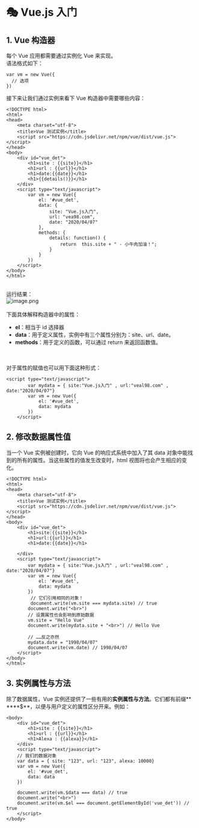 # 🎭 Vue.js 入门

## 1. Vue 构造器
每个 Vue 应用都需要通过实例化 Vue 来实现。<br />语法格式如下：<br />

```vue
var vm = new Vue({
  // 选项
})
```



接下来让我们通过实例来看下 Vue 构造器中需要哪些内容：<br />

```vue
<!DOCTYPE html>
<html>
<head>
	<meta charset="utf-8">
	<title>Vue 测试实例</title>
	<script src="https://cdn.jsdelivr.net/npm/vue/dist/vue.js"></script>
</head>
<body>
	<div id="vue_det">
		<h1>site : {{site}}</h1>
		<h1>url : {{url}}</h1>
		<h1>date:{{date}}</h1>
		<h1>{{details()}}</h1>
	</div>
	<script type="text/javascript">
		var vm = new Vue({
			el: '#vue_det',
			data: {
				site: "Vue.js入门",
				url: "vea98.com",
				date: "2020/04/07"
			},
			methods: {
				details: function() {
					return  this.site + " - 小牛肉加油！";
				}
			}
		})
	</script>
</body>
</html>
```

<br />运行结果：<br />![image.png](https://cdn.nlark.com/yuque/0/2020/png/1237282/1586245776442-46b9de4b-21b1-4372-a0d0-7a3636533a92.png#align=left&display=inline&height=198&name=image.png&originHeight=395&originWidth=851&size=26549&status=done&style=none&width=425.5)<br />
<br />下面具体解释构造器中的属性：

- **el**：相当于 id 选择器
- **data**：用于定义属性，实例中有三个属性分别为：site、url、date。
- **methods**：用于定义的函数，可以通过 return 来返回函数值。

<br />
<br />对于属性的赋值也可以用下面这种形式：<br />

```vue
<script type="text/javascript">
		var mydata = { site:"Vue.js入门" , url:"veal98.com" , date:"2020/04/07"}
		var vm = new Vue({
			el: '#vue_det',
			data: mydata
		})
	</script>
```



<a name="ZNlg6"></a>
## 2. 修改数据属性值
当一个 Vue 实例被创建时，它向 Vue 的响应式系统中加入了其 data 对象中能找到的所有的属性。当这些属性的值发生改变时，html 视图将也会产生相应的变化。<br />

```vue
<!DOCTYPE html>
<html>
<head>
	<meta charset="utf-8">
	<title>Vue 测试实例</title>
	<script src="https://cdn.jsdelivr.net/npm/vue/dist/vue.js"></script>
</head>
<body>
	<div id="vue_det">
		<h1>site:{{site}}</h1>
		<h1>url:{{url}}</h1>
		<h1>date:{{date}}</h1>
		
	</div>
	<script type="text/javascript">
		var mydata = { site:"Vue.js入门" , url:"veal98.com" , date:"2020/04/07"}
		var vm = new Vue({
			el: '#vue_det',
			data: mydata
		})
		 // 它们引用相同的对象！
   		 document.write(vm.site === mydata.site) // true
		document.write("<br>")
    	// 设置属性也会影响到原始数据
    	vm.site = "Hello Vue"
    	document.write(mydata.site + "<br>") // Hello Vue
		
    	// ……反之亦然
    	mydata.date = "1998/04/07"
    	document.write(vm.date) // 1998/04/07
	</script>
</body>
</html>
```


<a name="Gx9t8"></a>
## 3. 实例属性与方法
除了数据属性，Vue 实例还提供了一些有用的**实例属性与方法**。它们都有前缀** ****$**，以便与用户定义的属性区分开来。例如：<br />

```vue
<body>
	<div id="vue_det">
		<h1>site : {{site}}</h1>
		<h1>url : {{url}}</h1>
		<h1>Alexa : {{alexa}}</h1>
	</div>
	<script type="text/javascript">
	// 我们的数据对象
	var data = { site: "123", url: "123", alexa: 10000}
	var vm = new Vue({
		el: '#vue_det',
		data: data
	})

	document.write(vm.$data === data) // true
	document.write("<br>")
	document.write(vm.$el === document.getElementById('vue_det')) // true
	</script>
</body>
```

